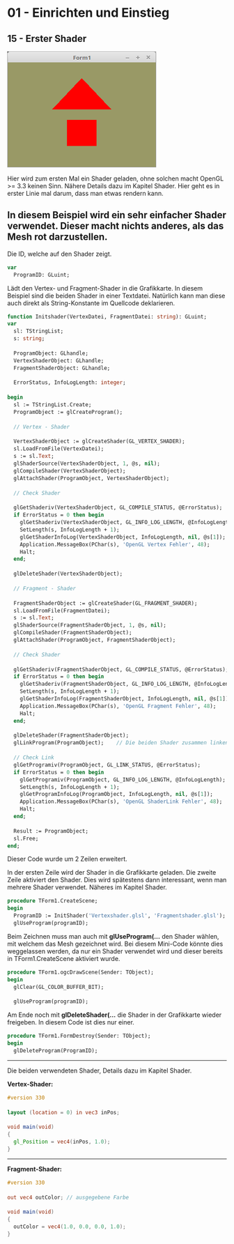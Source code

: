 # 01 - Einrichten und Einstieg
## 15 - Erster Shader

![image.png](image.png)

Hier wird zum ersten Mal ein Shader geladen, ohne solchen macht OpenGL >= 3.3 keinen Sinn.
Nähere Details dazu im Kapitel Shader. Hier geht es in erster Linie mal darum, dass man etwas rendern kann.

In diesem Beispiel wird ein sehr einfacher Shader verwendet. Dieser macht nichts anderes, als das Mesh rot darzustellen.
---
Die ID, welche auf den Shader zeigt.

```pascal
var
  ProgramID: GLuint;
```

Lädt den Vertex- und Fragment-Shader in die Grafikkarte.
In diesem Beispiel sind die beiden Shader in einer Textdatei.
Natürlich kann man diese auch direkt als String-Konstante im Quellcode deklarieren.

```pascal
function Initshader(VertexDatei, FragmentDatei: string): GLuint;
var
  sl: TStringList;
  s: string;

  ProgramObject: GLhandle;
  VertexShaderObject: GLhandle;
  FragmentShaderObject: GLhandle;

  ErrorStatus, InfoLogLength: integer;

begin
  sl := TStringList.Create;
  ProgramObject := glCreateProgram();

  // Vertex - Shader

  VertexShaderObject := glCreateShader(GL_VERTEX_SHADER);
  sl.LoadFromFile(VertexDatei);
  s := sl.Text;
  glShaderSource(VertexShaderObject, 1, @s, nil);
  glCompileShader(VertexShaderObject);
  glAttachShader(ProgramObject, VertexShaderObject);

  // Check Shader

  glGetShaderiv(VertexShaderObject, GL_COMPILE_STATUS, @ErrorStatus);
  if ErrorStatus = 0 then begin
    glGetShaderiv(VertexShaderObject, GL_INFO_LOG_LENGTH, @InfoLogLength);
    SetLength(s, InfoLogLength + 1);
    glGetShaderInfoLog(VertexShaderObject, InfoLogLength, nil, @s[1]);
    Application.MessageBox(PChar(s), 'OpenGL Vertex Fehler', 48);
    Halt;
  end;

  glDeleteShader(VertexShaderObject);

  // Fragment - Shader

  FragmentShaderObject := glCreateShader(GL_FRAGMENT_SHADER);
  sl.LoadFromFile(FragmentDatei);
  s := sl.Text;
  glShaderSource(FragmentShaderObject, 1, @s, nil);
  glCompileShader(FragmentShaderObject);
  glAttachShader(ProgramObject, FragmentShaderObject);

  // Check Shader

  glGetShaderiv(FragmentShaderObject, GL_COMPILE_STATUS, @ErrorStatus);
  if ErrorStatus = 0 then begin
    glGetShaderiv(FragmentShaderObject, GL_INFO_LOG_LENGTH, @InfoLogLength);
    SetLength(s, InfoLogLength + 1);
    glGetShaderInfoLog(FragmentShaderObject, InfoLogLength, nil, @s[1]);
    Application.MessageBox(PChar(s), 'OpenGL Fragment Fehler', 48);
    Halt;
  end;

  glDeleteShader(FragmentShaderObject);
  glLinkProgram(ProgramObject);    // Die beiden Shader zusammen linken

  // Check Link
  glGetProgramiv(ProgramObject, GL_LINK_STATUS, @ErrorStatus);
  if ErrorStatus = 0 then begin
    glGetProgramiv(ProgramObject, GL_INFO_LOG_LENGTH, @InfoLogLength);
    SetLength(s, InfoLogLength + 1);
    glGetProgramInfoLog(ProgramObject, InfoLogLength, nil, @s[1]);
    Application.MessageBox(PChar(s), 'OpenGL ShaderLink Fehler', 48);
    Halt;
  end;

  Result := ProgramObject;
  sl.Free;
end;
```

Dieser Code wurde um 2 Zeilen erweitert.

In der ersten Zeile wird der Shader in die Grafikkarte geladen.
Die zweite Zeile aktiviert den Shader.
Dies wird spätestens dann interessant, wenn man mehrere Shader verwendet.
Näheres im Kapitel Shader.

```pascal
procedure TForm1.CreateScene;
begin
  ProgramID := InitShader('Vertexshader.glsl', 'Fragmentshader.glsl');
  glUseProgram(programID);
```

Beim Zeichnen muss man auch mit <b>glUseProgram(...</b> den Shader wählen, mit welchem das Mesh gezeichnet wird.
Bei diesem Mini-Code könnte dies weggelassen werden, da nur ein Shader verwendet wird und dieser bereits in TForm1.CreateScene aktiviert wurde.

```pascal
procedure TForm1.ogcDrawScene(Sender: TObject);
begin
  glClear(GL_COLOR_BUFFER_BIT);

  glUseProgram(programID);
```

Am Ende noch mit <b>glDeleteShader(...</b> die Shader in der Grafikkarte wieder freigeben.
In diesem Code ist dies nur einer.

```pascal
procedure TForm1.FormDestroy(Sender: TObject);
begin
  glDeleteProgram(ProgramID);
```

---
Die beiden verwendeten Shader, Details dazu im Kapitel Shader.

<b>Vertex-Shader:</b>

```glsl
#version 330

layout (location = 0) in vec3 inPos;

void main(void)
{
  gl_Position = vec4(inPos, 1.0);
}

```

---
<b>Fragment-Shader:</b>

```glsl
#version 330

out vec4 outColor; // ausgegebene Farbe

void main(void)
{
  outColor = vec4(1.0, 0.0, 0.0, 1.0);
}

```



